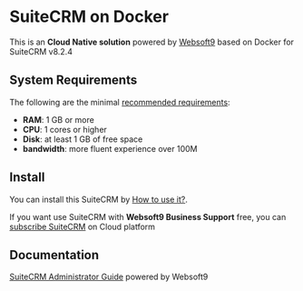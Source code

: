 # SuiteCRM on Docker  

This is an **Cloud Native solution** powered by [Websoft9](https://www.websoft9.com) based on Docker for SuiteCRM v8.2.4

## System Requirements

The following are the minimal [recommended requirements](https://docs.suitecrm.com/admin/installation-guide/):

* **RAM**: 1 GB or more
* **CPU**: 1 cores or higher
* **Disk**: at least 1 GB of free space
* **bandwidth**: more fluent experience over 100M  

## Install

You can install this SuiteCRM by [How to use it?](https://github.com/Websoft9/docker-library#how-to-use-it).   

If you want use SuiteCRM with **Websoft9 Business Support** free, you can [subscribe SuiteCRM](https://www.websoft9.com/apps) on Cloud platform

## Documentation

[SuiteCRM Administrator Guide](https://support.websoft9.com/docs/suitecrm) powered by Websoft9

